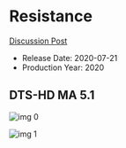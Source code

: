 # Resistance

[Discussion Post](https://www.avsforum.com/threads/bass-eq-for-filtered-movies.2995212/post-59986548)

* Release Date: 2020-07-21
* Production Year: 2020

## DTS-HD MA 5.1

![img 0](https://i.imgur.com/NaDwrfP.jpg)

![img 1](https://i.imgur.com/WU5QN8e.png)

